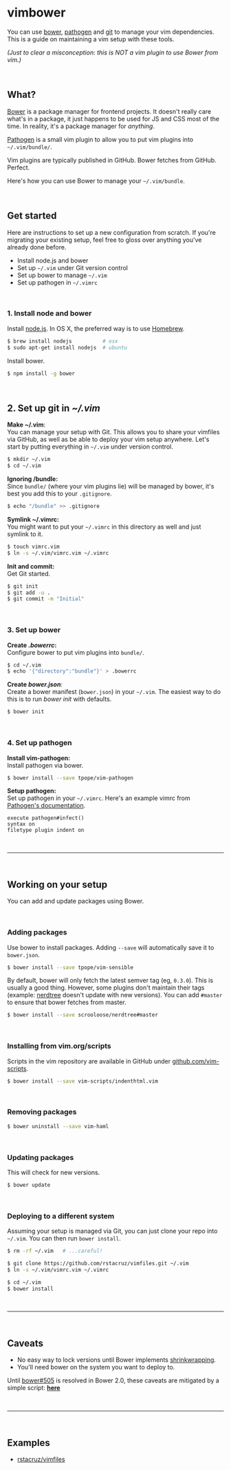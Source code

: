 # vimbower

You can use [bower], [pathogen] and [git] to manage your vim dependencies. This is a guide on maintaining a vim setup with these tools.

*(Just to clear a misconception: this is NOT a vim plugin to use Bower from vim.)*

<br>

## What?

[Bower] is a package manager for frontend projects. It doesn't really care what's in a package, it just happens to be used for JS and CSS most of the time. In reality, it's a package manager for *anything*.

[Pathogen] is a small vim plugin to allow you to put vim plugins into `~/.vim/bundle/`.

Vim plugins are typically published in GitHub. Bower fetches from GitHub. Perfect.

Here's how you can use Bower to manage your `~/.vim/bundle`.

<br>

## Get started

Here are instructions to set up a new configuration from scratch. If you're migrating your existing setup, feel free to gloss over anything you've already done before.

 * Install node.js and bower
 * Set up `~/.vim` under Git version control
 * Set up bower to manage `~/.vim`
 * Set up pathogen in `~/.vimrc`

<br>
 
### 1. Install node and bower

Install [node.js]. In OS X, the preferred way is to use [Homebrew].

```sh
$ brew install nodejs          # osx
$ sudo apt-get install nodejs  # ubuntu
```

Install bower.

```sh
$ npm install -g bower
```

<br>

## 2. Set up git in *~/.vim*

__Make ~/.vim__:<br>
You can manage your setup with Git. This allows you to share your vimfiles via GitHub, as well as be able to deploy your vim setup anywhere. Let's start by putting everything in `~/.vim` under version control.

```sh
$ mkdir ~/.vim
$ cd ~/.vim
```

__Ignoring /bundle:__<br>
Since `bundle/` (where your vim plugins lie) will be managed by bower, it's best you add this to your `.gitignore`.

```sh
$ echo "/bundle" >> .gitignore
```

__Symlink ~/.vimrc:__<br>
You might want to put your `~/.vimrc` in this directory as well and just symlink to it.

```sh
$ touch vimrc.vim
$ ln -s ~/.vim/vimrc.vim ~/.vimrc
```

__Init and commit:__<br>
Get Git started.

```sh
$ git init
$ git add -u .
$ git commit -m "Initial"
```

<br>

### 3. Set up bower

__Create *.bowerrc*:__<br>
Configure bower to put vim plugins into `bundle/`.

```sh
$ cd ~/.vim
$ echo '{"directory":"bundle"}' > .bowerrc
```

__Create *bower.json*__:<br>
Create a bower manifest (`bower.json`) in your `~/.vim`. The easiest way to do this is to run *bower init* with defaults.

```sh
$ bower init
```

<br>

### 4. Set up pathogen

__Install vim-pathogen:__<br>
Install pathogen via bower.

```sh
$ bower install --save tpope/vim-pathogen
```

__Setup pathogen:__<br>
Set up pathogen in your `~/.vimrc`. Here's an example vimrc from [Pathogen's documentation][pathogen-setup].

```vim
execute pathogen#infect()
syntax on
filetype plugin indent on
```

<br>

----

<br>

## Working on your setup

You can add and update packages using Bower.

<br>

### Adding packages

Use bower to install packages. Adding `--save` will automatically save it to `bower.json`.

```sh
$ bower install --save tpope/vim-sensible
```

By default, bower will only fetch the latest semver tag (eg, `0.3.0`). This is usually a good thing. However, some plugins don't maintain their tags (example: [nerdtree] doesn't update with new versions). You can add `#master` to ensure that bower fetches from master.

```sh
$ bower install --save scrooloose/nerdtree#master
```

<br>

### Installing from vim.org/scripts

Scripts in the vim repository are available in GitHub under [github.com/vim-scripts].

```sh
$ bower install --save vim-scripts/indenthtml.vim
```

<br>

### Removing packages

```sh
$ bower uninstall --save vim-haml
```

<br>

### Updating packages

This will check for new versions.

```sh
$ bower update
```

<br>

### Deploying to a different system

Assuming your setup is managed via Git, you can just clone your repo into `~/.vim`. You can then run `bower install`.

```sh
$ rm -rf ~/.vim   # ...careful!

$ git clone https://github.com/rstacruz/vimfiles.git ~/.vim
$ ln -s ~/.vim/vimrc.vim ~/.vimrc

$ cd ~/.vim
$ bower install
```

<br>

----

<br>

## Caveats

* No easy way to lock versions until Bower implements [shrinkwrapping][bower#505].
* You'll need bower on the system you want to deploy to.

Until [bower#505] is resolved in Bower 2.0, these caveats are mitigated by a simple script: **[here](https://github.com/rstacruz/vimfiles/blob/master/bin/lock)**

<br>

----

<br>

## Examples

* [rstacruz/vimfiles](http://github.com/rstacruz/vimfiles)

[pathogen]: https://github.com/tpope/vim-pathogen
[bower]: http://bower.io
[Homebrew]: http://brew.sh
[nvm]: https://github.com/creationix/nvm
[node.js]: http://nodejs.org
[pathogen-setup]: https://github.com/tpope/vim-pathogen#runtime-path-manipulation
[git]: http://git-scm.com
[nerdtree]: https://github.com/scrooloose/nerdtree/releases
[bower#505]: https://github.com/bower/bower/issues/505
[github.com/vim-scripts]: https://github.com/vim-scripts
